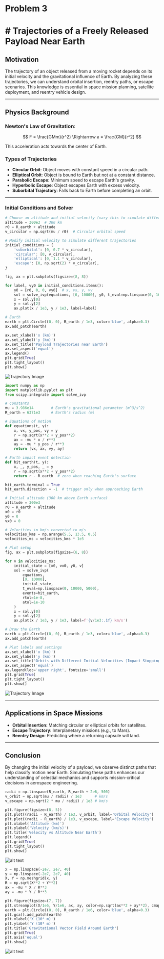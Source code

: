 # Problem 3

# # Trajectories of a Freely Released Payload Near Earth

## Motivation
The trajectory of an object released from a moving rocket depends on its initial velocity and the gravitational influence of Earth. By analyzing these trajectories, we can understand orbital insertion, reentry paths, or escape scenarios. This knowledge is essential in space mission planning, satellite deployment, and reentry vehicle design.

---

## Physics Background

### Newton's Law of Gravitation:

$$
F = \frac{GMm}{r^2} \Rightarrow a = \frac{GM}{r^2} 
$$

This acceleration acts towards the center of Earth.

### Types of Trajectories
- **Circular Orbit**: Object moves with constant speed in a circular path.
- **Elliptical Orbit**: Object is bound to Earth but not at a constant distance.
- **Parabolic Escape**: Minimum speed to escape Earth's gravity.
- **Hyperbolic Escape**: Object escapes Earth with excess velocity.
- **Suborbital Trajectory**: Falls back to Earth before completing an orbit.

---

### Initial Conditions and Solver
```python
# Choose an altitude and initial velocity (vary this to simulate different cases)
altitude = 300e3  # 300 km
r0 = R_earth + altitude
v_circular = np.sqrt(mu / r0)  # Circular orbital speed

# Modify initial velocity to simulate different trajectories
initial_conditions = {
    'suborbital': [0, 0.7 * v_circular],
    'circular': [0, v_circular],
    'elliptical': [0, 1.1 * v_circular],
    'escape': [0, np.sqrt(2) * v_circular],
}

fig, ax = plt.subplots(figsize=(8, 8))

for label, vy0 in initial_conditions.items():
    y0 = [r0, 0, 0, vy0]  # x, vx, y, vy
    sol = solve_ivp(equations, [0, 10000], y0, t_eval=np.linspace(0, 10000, 5000))
    x = sol.y[0]
    y = sol.y[2]
    ax.plot(x / 1e3, y / 1e3, label=label)

# Earth
earth = plt.Circle((0, 0), R_earth / 1e3, color='blue', alpha=0.3)
ax.add_patch(earth)

ax.set_xlabel('x (km)')
ax.set_ylabel('y (km)')
ax.set_title('Payload Trajectories near Earth')
ax.set_aspect('equal')
ax.legend()
plt.grid(True)
plt.tight_layout()
plt.show()
```
![Trajectory Image](image69.png)

```python
import numpy as np
import matplotlib.pyplot as plt
from scipy.integrate import solve_ivp

# Constants
mu = 3.986e14        # Earth's gravitational parameter (m^3/s^2)
R_earth = 6371e3     # Earth's radius (m)

# Equations of motion
def equations(t, y):
    x, vx, y_pos, vy = y
    r = np.sqrt(x**2 + y_pos**2)
    ax = -mu * x / r**3
    ay = -mu * y_pos / r**3
    return [vx, ax, vy, ay]

# Earth impact event detection
def hit_earth(t, y):
    x, _, y_pos, _ = y
    r = np.sqrt(x**2 + y_pos**2)
    return r - R_earth  # zero when reaching Earth's surface

hit_earth.terminal = True
hit_earth.direction = -1  # trigger only when approaching Earth

# Initial altitude (300 km above Earth surface)
altitude = 300e3
r0 = R_earth + altitude
x0 = r0
y0 = 0
vx0 = 0

# Velocities in km/s converted to m/s
velocities_kms = np.arange(5.5, 13.5, 0.5)
velocities_ms = velocities_kms * 1e3

# Plot setup
fig, ax = plt.subplots(figsize=(8, 8))

for v in velocities_ms:
    initial_state = [x0, vx0, y0, v]
    sol = solve_ivp(
        equations,
        [0, 10000],
        initial_state,
        t_eval=np.linspace(0, 10000, 5000),
        events=hit_earth,
        rtol=1e-8,
        atol=1e-10
    )
    x = sol.y[0]
    y = sol.y[2]
    ax.plot(x / 1e3, y / 1e3, label=f'{v/1e3:.1f} km/s')

# Draw the Earth
earth = plt.Circle((0, 0), R_earth / 1e3, color='blue', alpha=0.3)
ax.add_patch(earth)

# Plot labels and settings
ax.set_xlabel('x (km)')
ax.set_ylabel('y (km)')
ax.set_title('Orbits with Different Initial Velocities (Impact Stopping)')
ax.set_aspect('equal')
ax.legend(loc='upper right', fontsize='small')
plt.grid(True)
plt.tight_layout()
plt.show()
```

![Trajectory Image](colabimage1.png)



---

## Applications in Space Missions
- **Orbital Insertion**: Matching circular or elliptical orbits for satellites.
- **Escape Trajectory**: Interplanetary missions (e.g., to Mars).
- **Reentry Design**: Predicting where a returning capsule will land.

---

## Conclusion
By changing the initial velocity of a payload, we observe distinct paths that help classify motion near Earth. Simulating these paths enhances our understanding of celestial mechanics and supports mission-critical decisions in aerospace engineering.

```python
radii = np.linspace(R_earth, R_earth + 2e6, 500)
v_orbit = np.sqrt(mu / radii) / 1e3      # km/s
v_escape = np.sqrt(2 * mu / radii) / 1e3 # km/s

plt.figure(figsize=(8, 5))
plt.plot((radii - R_earth) / 1e3, v_orbit, label='Orbital Velocity')
plt.plot((radii - R_earth) / 1e3, v_escape, label='Escape Velocity')
plt.xlabel('Altitude (km)')
plt.ylabel('Velocity (km/s)')
plt.title('Velocity vs Altitude Near Earth')
plt.legend()
plt.grid(True)
plt.tight_layout()
plt.show()
```
![alt text](image-5.png)

```python
x = np.linspace(-2e7, 2e7, 40)
y = np.linspace(-2e7, 2e7, 40)
X, Y = np.meshgrid(x, y)
R = np.sqrt(X**2 + Y**2)
ax = -mu * X / R**3
ay = -mu * Y / R**3

plt.figure(figsize=(7, 7))
plt.streamplot(X/1e6, Y/1e6, ax, ay, color=np.sqrt(ax**2 + ay**2), cmap='plasma')
earth = plt.Circle((0, 0), R_earth / 1e6, color='blue', alpha=0.3)
plt.gca().add_patch(earth)
plt.xlabel('X (10⁶ m)')
plt.ylabel('Y (10⁶ m)')
plt.title('Gravitational Vector Field Around Earth')
plt.grid(True)
plt.axis('equal')
plt.show()
```

![alt text](image-6.png)



